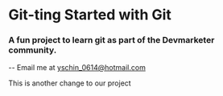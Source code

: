 # Git-ting Started with Git

### A fun project to learn git as part of the **Devmarketer** community.

-- Email me at [yschin_0614@hotmail.com](Mailto:yschin_0614@hotmail.com)

This is another change to our project
